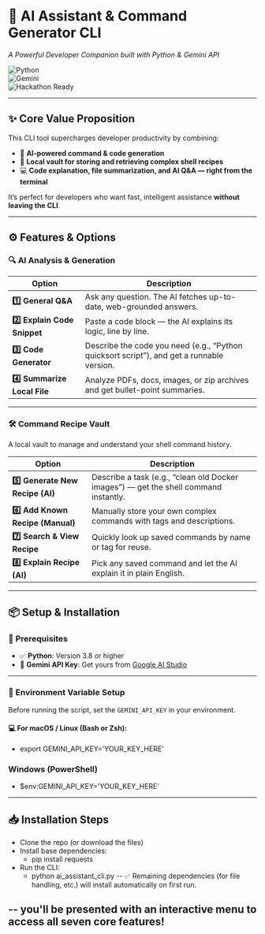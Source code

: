 # 🚀 AI Assistant & Command Generator CLI  
*A Powerful Developer Companion built with Python & Gemini API*

![Python](https://img.shields.io/badge/Python-3.8+-blue?logo=python)  
![Gemini](https://img.shields.io/badge/Gemini%20API-Enabled-blueviolet?logo=google)  
![Hackathon Ready](https://img.shields.io/badge/Hackathon-Ready-green?style=flat-square)

---

## ✨ Core Value Proposition

This CLI tool supercharges developer productivity by combining:

- 🧠 **AI-powered command & code generation**
- 📂 **Local vault for storing and retrieving complex shell recipes**
- 💻 **Code explanation, file summarization, and AI Q&A — right from the terminal**

It’s perfect for developers who want fast, intelligent assistance **without leaving the CLI**.

---

## ⚙️ Features & Options

### 🔍 AI Analysis & Generation

| Option | Description |
|--------|-------------|
| **1️⃣ General Q&A** | Ask any question. The AI fetches up-to-date, web-grounded answers. |
| **2️⃣ Explain Code Snippet** | Paste a code block — the AI explains its logic, line by line. |
| **3️⃣ Code Generator** | Describe the code you need (e.g., “Python quicksort script”), and get a runnable version. |
| **4️⃣ Summarize Local File** | Analyze PDFs, docs, images, or zip archives and get bullet-point summaries. |

---

### 🛠 Command Recipe Vault

A local vault to manage and understand your shell command history.

| Option | Description |
|--------|-------------|
| **5️⃣ Generate New Recipe (AI)** | Describe a task (e.g., “clean old Docker images”) — get the shell command instantly. |
| **6️⃣ Add Known Recipe (Manual)** | Manually store your own complex commands with tags and descriptions. |
| **7️⃣ Search & View Recipe** | Quickly look up saved commands by name or tag for reuse. |
| **8️⃣ Explain Recipe (AI)** | Pick any saved command and let the AI explain it in plain English. |

---

## 📦 Setup & Installation

### 🔧 Prerequisites

- ✅ **Python**: Version 3.8 or higher  
- 🔐 **Gemini API Key**: Get yours from [Google AI Studio](https://aistudio.google.com/app/apikey)

---

### 🔐 Environment Variable Setup

Before running the script, set the `GEMINI_API_KEY` in your environment.

#### 💻 For macOS / Linux (Bash or Zsh):

- export GEMINI_API_KEY='YOUR_KEY_HERE'

### Windows (PowerShell)
- $env:GEMINI_API_KEY='YOUR_KEY_HERE'

---

## 📥 Installation Steps

- Clone the repo (or download the files)
- Install base dependencies:
     - pip install requests
- Run the CLI:
     - python ai_assistant_cli.py
-- ✅ Remaining dependencies (for file handling, etc.) will install automatically on first run.

-- you'll be presented with an interactive menu to access all seven core features!
  ---
